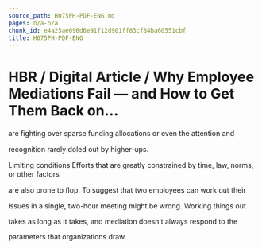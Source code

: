 ```yaml
---
source_path: H075PH-PDF-ENG.md
pages: n/a-n/a
chunk_id: e4a25ae096d6e91f12d901ff83cf84ba60551cbf
title: H075PH-PDF-ENG
---
```

# HBR / Digital Article / Why Employee Mediations Fail — and How to Get Them Back on…

are ﬁghting over sparse funding allocations or even the attention and

recognition rarely doled out by higher-ups.

Limiting conditions Eﬀorts that are greatly constrained by time, law, norms, or other factors

are also prone to ﬂop. To suggest that two employees can work out their

issues in a single, two-hour meeting might be wrong. Working things out

takes as long as it takes, and mediation doesn’t always respond to the

parameters that organizations draw.
